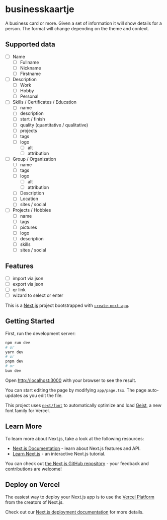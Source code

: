 # businesskaartje

A business card or more. Given a set of information it will show details for a person. The 
format will change depending on the theme and context.

## Supported data
- [ ] Name
    - [ ] Fullname
    - [ ] Nickname
    - [ ] Firstname
- [ ] Description
    - [ ] Work
    - [ ] Hobby
    - [ ] Personal
- [ ] Skills / Certificates / Education
    - [ ] name
    - [ ] description
    - [ ] start / finish
    - [ ] quality (quantitative / qualitative)
    - [ ] projects
    - [ ] tags
    - [ ] logo
        - [ ] alt
        - [ ] attribution
- [ ] Group / Organization
    - [ ] name
    - [ ] tags
    - [ ] logo
        - [ ] alt
        - [ ] attribution
    - [ ] Description
    - [ ] Location
    - [ ] sites / social
- [ ] Projects / Hobbies
    - [ ] name
    - [ ] tags
    - [ ] pictures
    - [ ] logo
    - [ ] description
    - [ ] skills
    - [ ] sites / social

## Features

- [ ] import via json
- [ ] export via json
- [ ] qr link
- [ ] wizard to select or enter

This is a [Next.js](https://nextjs.org) project bootstrapped with [`create-next-app`](https://nextjs.org/docs/app/api-reference/cli/create-next-app).

## Getting Started

First, run the development server:

```bash
npm run dev
# or
yarn dev
# or
pnpm dev
# or
bun dev
```

Open [http://localhost:3000](http://localhost:3000) with your browser to see the result.

You can start editing the page by modifying `app/page.tsx`. The page auto-updates as you edit the file.

This project uses [`next/font`](https://nextjs.org/docs/app/building-your-application/optimizing/fonts) to automatically optimize and load [Geist](https://vercel.com/font), a new font family for Vercel.

## Learn More

To learn more about Next.js, take a look at the following resources:

- [Next.js Documentation](https://nextjs.org/docs) - learn about Next.js features and API.
- [Learn Next.js](https://nextjs.org/learn) - an interactive Next.js tutorial.

You can check out [the Next.js GitHub repository](https://github.com/vercel/next.js) - your feedback and contributions are welcome!

## Deploy on Vercel

The easiest way to deploy your Next.js app is to use the [Vercel Platform](https://vercel.com/new?utm_medium=default-template&filter=next.js&utm_source=create-next-app&utm_campaign=create-next-app-readme) from the creators of Next.js.

Check out our [Next.js deployment documentation](https://nextjs.org/docs/app/building-your-application/deploying) for more details.
